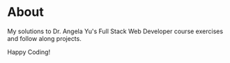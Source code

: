 # About

My solutions to Dr. Angela Yu's Full Stack Web Developer course exercises and follow along projects.

Happy Coding!